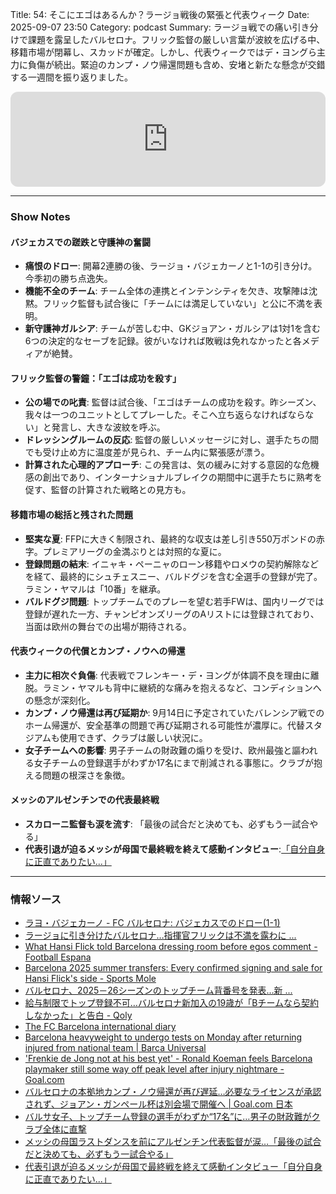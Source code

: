 Title: 54: そこにエゴはあるんか？ラージョ戦後の緊張と代表ウィーク
Date: 2025-09-07 23:50
Category: podcast
Summary: ラージョ戦での痛い引き分けで課題を露呈したバルセロナ。フリック監督の厳しい言葉が波紋を広げる中、移籍市場が閉幕し、スカッドが確定。しかし、代表ウィークではデ・ヨングら主力に負傷が続出。緊迫のカンプ・ノウ帰還問題も含め、安堵と新たな懸念が交錯する一週間を振り返りました。

<iframe data-testid="embed-iframe" style="border-radius:12px" src="https://open.spotify.com/embed/episode/5AVlyvqMgrbAdrQO863h9B?utm_source=generator" width="100%" height="152" frameBorder="0" allowfullscreen="" allow="autoplay; clipboard-write; encrypted-media; fullscreen; picture-in-picture" loading="lazy"></iframe>

---

### Show Notes

#### バジェカスでの蹉跌と守護神の奮闘
*   **痛恨のドロー**: 開幕2連勝の後、ラージョ・バジェカーノと1-1の引き分け。今季初の勝ち点逸失。
*   **機能不全のチーム**: チーム全体の連携とインテンシティを欠き、攻撃陣は沈黙。フリック監督も試合後に「チームには満足していない」と公に不満を表明。
*   **新守護神ガルシア**: チームが苦しむ中、GKジョアン・ガルシアは1対1を含む6つの決定的なセーブを記録。彼がいなければ敗戦は免れなかったと各メディアが絶賛。

#### フリック監督の警鐘：「エゴは成功を殺す」
*   **公の場での叱責**: 監督は試合後、「エゴはチームの成功を殺す。昨シーズン、我々は一つのユニットとしてプレーした。そこへ立ち返らなければならない」と発言し、大きな波紋を呼ぶ。
*   **ドレッシングルームの反応**: 監督の厳しいメッセージに対し、選手たちの間でも受け止め方に温度差が見られ、チーム内に緊張感が漂う。
*   **計算された心理的アプローチ**: この発言は、気の緩みに対する意図的な危機感の創出であり、インターナショナルブレイクの期間中に選手たちに熟考を促す、監督の計算された戦略との見方も。

#### 移籍市場の総括と残された問題
*   **堅実な夏**: FFPに大きく制限され、最終的な収支は差し引き550万ポンドの赤字。プレミアリーグの金満ぶりとは対照的な夏に。
*   **登録問題の結末**: イニャキ・ペーニャのローン移籍やロメウの契約解除などを経て、最終的にシュチェスニー、バルドグジを含む全選手の登録が完了。ラミン・ヤマルは「10番」を継承。
*   **バルドグジ問題**: トップチームでのプレーを望む若手FWは、国内リーグでは登録が遅れた一方、チャンピオンズリーグのAリストには登録されており、当面は欧州の舞台での出場が期待される。

#### 代表ウィークの代償とカンプ・ノウへの帰還
*   **主力に相次ぐ負傷**: 代表戦でフレンキー・デ・ヨングが体調不良を理由に離脱。ラミン・ヤマルも背中に継続的な痛みを抱えるなど、コンディションへの懸念が深刻化。
*   **カンプ・ノウ帰還は再び延期か**: 9月14日に予定されていたバレンシア戦でのホーム帰還が、安全基準の問題で再び延期される可能性が濃厚に。代替スタジアムも使用できず、クラブは厳しい状況に。
*   **女子チームへの影響**: 男子チームの財政難の煽りを受け、欧州最強と謳われる女子チームの登録選手がわずか17名にまで削減される事態に。クラブが抱える問題の根深さを象徴。

#### メッシのアルゼンチンでの代表最終戦
*   **スカローニ監督も涙を流す**: 「最後の試合だと決めても、必ずもう一試合やる」
*   **代表引退が迫るメッシが母国で最終戦を終えて感動インタビュー**:[「自分自身に正直でありたい...」](https://youtu.be/JQj0pgX5NY4?si=8j46RaguKl23VpjC)

---
### 情報ソース
*   [ラヨ・バジェカーノ - FC バルセロナ: バジェカスでのドロー(1-1)](https://www.fcbarcelona.jp/ja/football/first-team/news/4353966/-fc-1-1)
*   [ラージョに引き分けたバルセロナ…指揮官フリックは不満を露わに ...](https://www.goal.com/jp/%E3%83%8B%E3%83%A5%E3%83%BC%E3%82%B9/barcelona-flick-liga-football-soccer-20250901/blt74a6399ad60a965e)
*   [What Hansi Flick told Barcelona dressing room before egos comment - Football Espana](https://www.football-espana.net/2025/09/05/what-hansi-flick-told-barcelonas-stars-in-a-locked-dressing-room-before-his-egos-comment)
*   [Barcelona 2025 summer transfers: Every confirmed signing and sale for Hansi Flick's side - Sports Mole](https://www.sportsmole.co.uk/football/barcelona/transfer-talk/feature/barcelona-2025-summer-transfers-all-confirmed-ins-and-outs_573970.html)
*   [バルセロナ、2025－26シーズンのトップチーム背番号を発表…新 ...](https://www.soccer-king.jp/news/world/esp/20250906/2059797.html)
*   [給与制限でトップ登録不可…バルセロナ新加入の19歳が「Bチームなら契約しなかった」と告白 - Qoly](https://qoly.jp/2025/09/06/dbmdvtls-kgn-1)
*   [The FC Barcelona international diary](https://www.fcbarcelona.com/en/football/first-team/news/4356115/the-fc-barcelona-international-diary)
*   [Barcelona heavyweight to undergo tests on Monday after returning injured from national team | Barca Universal](https://barcauniversal.com/barcelona-heavyweight-to-undergo-tests-on-monday-after-returning-injured-from-national-team/)
*   ['Frenkie de Jong not at his best yet' - Ronald Koeman feels Barcelona playmaker still some way off peak level after injury nightmare - Goal.com](https://www.goal.com/en-my/lists/frenkie-de-jong-not-at-his-best-yet-ronald-koeman-feels-barcelona-playmaker-still-some-way-off-peak-level-after-injury-nightmare/bltd56625df9007f634)
*   [バルセロナの本拠地カンプ・ノウ帰還が再び遅延…必要なライセンスが承認されず、ジョアン・ガンペール杯は別会場で開催へ | Goal.com 日本](https://www.goal.com/jp/%E3%83%8B%E3%83%A5%E3%83%BC%E3%82%B9/barcelona-camp-nou-20250718/bltb403c8e487094f18)
*   [バルサ女子、トップチーム登録の選手がわずか“17名”に…男子の財政難がクラブ全体に直撃](https://www.soccer-king.jp/news/world/esp/20250907/2059844.html)
*   [メッシの母国ラストダンスを前にアルゼンチン代表監督が涙…「最後の試合だと決めても、必ずもう一試合やる」](https://www.goal.com/jp/%E3%83%8B%E3%83%A5%E3%83%BC%E3%82%B9/2025-0904-messi-scro-arg-jp/blt7f2c7a820bf0f64d)
*   [代表引退が迫るメッシが母国で最終戦を終えて感動インタビュー「自分自身に正直でありたい...」](https://youtu.be/JQj0pgX5NY4?si=8j46RaguKl23VpjC)
